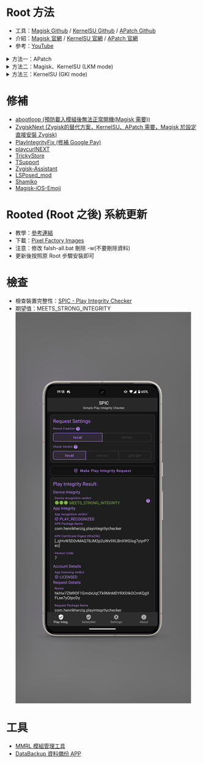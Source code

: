 # Root 方法
- 工具：[Magisk Github](https://github.com/topjohnwu/Magisk) / [KernelSU Github](https://github.com/tiann/KernelSU) / [APatch Github](https://github.com/bmax121/APatch)
- 介紹：[Magisk 官網](https://topjohnwu.github.io/Magisk) / [KernelSU 官網](https://kernelsu.org/) / [APatch 官網](https://apatch.dev)
- 參考：[YouTube](https://www.youtube.com/watch?v=uD6udMEMbPM)
<details>

<summary>方法一：APatch</summary>

## adb command -> 修補 boot.img

You can add text within a collapsed section. 

```powershell
adb reboot bootloader 

fastboot flashing unlock

#刷入修改後的 boot.img 檔案
fastboot flash boot .\apatch_patched_10763_0.10.7_rume.img

#重新啟動
fastboot reboot
```

</details>

<details>
  
<summary>方法二：Magisk、KernelSU (LKM mode)</summary>

## adb command -> 修補 init_boot.img

```powershell
adb reboot bootloader 

fastboot flashing unlock

#刷入修改後的 boot.img 檔案
fastboot flash init_boot .\magisk_patched-27000_WEZ9s.img

#重新啟動
fastboot reboot
```

</details>

<details>
  
  <summary>方法三：KernelSU (GKI mode)</summary>

  ## 手動修補 boot.img

  - 對於某些裝置來說，其 boot.img 格式並不是很常見，不屬於 lz4，gz 和未壓縮；最典型的就是 Pixel，它的 boot.img 格式是 lz4_legacy 壓縮，ramdisk 可能是 gz 也可能是 lz4_legacy 壓縮；此時如果您直接寫入 KernelSU 提供的 boot.img，手機可能無法開機。這時，您可以透過手動修補 boot.img 來完成。
  ### 準備
  - 取得手機的原廠 `boot.img`
  - 下載 KernelSU 提供的與您的裝置 KMI 一致的 [AnyKernel3 Zip](https://github.com/tiann/KernelSU/releases) 檔 [(可參閱使用自訂 Recovery 安裝)](https://kernelsu.org/zh_TW/guide/installation.html#install-with-custom-recovery)。
  - 解壓縮 AnyKernel3 Zip 檔，取得其中的 `Image` 檔，此檔案為具有 KernelSU 的核心。
    
  ### 在 Android 上使用 magiskboot
  
  - 在 Magisk 的 [Release](https://github.com/topjohnwu/Magisk/releases) 頁面 下載最新的 Magisk。
  - 將 `Magisk-*(version).apk` 重新命名為 `Magisk-*.zip` 並解壓縮。
  - 使用 Adb 將 magiskboot 推入至手機：
  ```shell
    adb push Magisk_*/lib/arm64-v8a/libmagiskboot.so /data/local/tmp/magiskboot
  ```
  - 使用 Adb 將原廠 boot.img 和 AnyKernel3 中的 Image 推入至手機。
  ```shell
  adb push boot.img /data/local/tmp/boot.img
  adb push Image /data/local/tmp/Image
  ```
  - adb shell 進入 /data/local/tmp/ 目錄，然後賦予先前推入的檔案可執行權限
  ```shell
  chmod +x magiskboot
  ```
  - adb shell 進入 `/data/local/tmp/` 目錄，執行：
  ```shell
  adb shell
  
  cd /data/local/tmp/
  
  ./magiskboot unpack boot.img
  ```
  - 此時會將 boot.img 解除封裝，得到一個名為 kernel 的檔案，這個檔案是您的原廠核心。
  - 使用 Image 取代 kernel：
  ```shell
  mv -f Image kernel
  ```
  - 執行
  ```shell
  ./magiskboot repack boot.img
  exit
  ```
  - 重新封裝映像，此時您會得到一個 `new-boot.img` 檔案，透過 Fastboot 將這個檔案寫入至裝置即可。
  ```shell
  adb pull /data/local/tmp/new-boot.img ./new-boot.img
  adb reboot bootloader
  
  #刷入修改後的 boot.img 檔案
  fastboot flash boot new-boot.img
  
  #重新啟動
  fastboot reboot
  ```  
</details>
    
# 修補
- [abootloop (預防載入模組後無法正常開機(Magisk 需要))](https://github.com/Magisk-Modules-Alt-Repo/abootloop)
- [ZygiskNext (Zygisk的替代方案，KernelSU、APatch 需要，Magisk 於設定直接安裝 Zygisk)](https://github.com/Dr-TSNG/ZygiskNext)
- [PlayIntegrityFix (修補 Google Pay)](https://github.com/chiteroman/PlayIntegrityFix)
- [playcurlNEXT](https://github.com/daboynb/playcurlNEXT)
- [TrickyStore](https://github.com/5ec1cff/TrickyStore)
- [TSupport](https://t.me/citraintegritytrick)
- [Zygisk-Assistant](https://github.com/snake-4/Zygisk-Assistant)
- [LSPosed_mod](https://github.com/mywalkb/LSPosed_mod)
- [Shamiko](https://github.com/LSPosed/LSPosed.github.io/releases)
- [Magisk-iOS-Emoji](https://github.com/Keinta15/Magisk-iOS-Emoji)

# Rooted (Root 之後) 系統更新
- 教學：[參考連結](https://imum.me/posts/googlepixel8pro%E4%B9%8Broot%E5%90%8E%E6%AF%8F%E6%9C%88%E7%B3%BB%E7%BB%9F%E6%9B%B4%E6%96%B0/)
- 下載：[Pixel Factory Images](https://developers.google.com/android/images#husky)
- 注意：修改 falsh-all.bat 刪除 -w(不要刪除資料)
- 更新後按照原 Root 步驟安裝即可

# 檢查
- 檢查裝置完整性：[SPIC - Play Integrity Checker](https://play.google.com/store/apps/details?id=com.henrikherzig.playintegritychecker&pcampaignid=web_share)
- 期望值：MEETS_STRONG_INTEGRITY
![圖片](https://github.com/XiaoYu0708/Pixel-8-Pro-Root/blob/main/1727954305455_100.PNG?raw=true)

# 工具
- [MMRL 模組管理工具](https://github.com/DerGoogler/MMRL)
- [DataBackup 資料備份 APP](https://github.com/XayahSuSuSu/Android-DataBackup)
